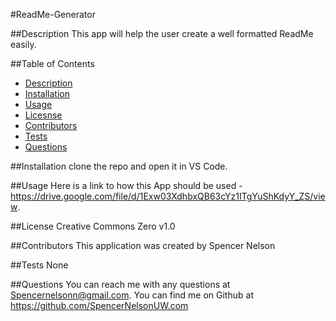 
  #ReadMe-Generator

  ##Description
  This app will help the user create a well formatted ReadMe easily.

  ##Table of Contents
  - [Description](#description)
  - [Installation](#installation)
  - [Usage](#usage)
  - [Licesnse](#license)
  - [Contributors](#contributors)
  - [Tests](#tests)
  - [Questions](#questions)

  ##Installation
  clone the repo and open it in VS Code.

  ##Usage
  Here is a link to how this App should be used - https://drive.google.com/file/d/1Exw03XdhbxQB63cYz1ITgYuShKdyY_ZS/view.

  ##License
  Creative Commons Zero v1.0

  ##Contributors
  This application was created by Spencer Nelson

  ##Tests
  None

  ##Questions
  You can reach me with any questions at Spencernelsonn@gmail.com.
  You can find me on Github at https://github.com/SpencerNelsonUW.com
